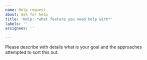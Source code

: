```yaml
---
name: Help request
about: Ask for help
title: 'Help: *what feature you need help with*'
labels: ''
assignees: ''

---
```


Please describe with details what is your goal and the approaches attempted to sort this out.
